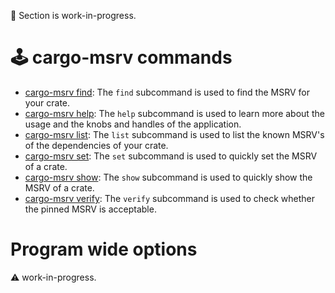 🚧 Section is work-in-progress.

# 🕹️ cargo-msrv commands

* [cargo-msrv find](./find.md): The `find` subcommand is used to find the MSRV for your crate.
* [cargo-msrv help](./help.md): The `help` subcommand is used to learn more about the usage and the knobs and handles of
  the application.
* [cargo-msrv list](./list.md): The `list` subcommand is used to list the known MSRV's of the dependencies of your
  crate.
* [cargo-msrv set](./set.md): The `set` subcommand is used to quickly set the MSRV of a crate.
* [cargo-msrv show](./show.md): The `show` subcommand is used to quickly show the MSRV of a crate.
* [cargo-msrv verify](./verify.md): The `verify` subcommand is used to check whether the pinned MSRV is acceptable.

# Program wide options

⚠ work-in-progress.
